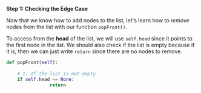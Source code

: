 <!--title={Deleting Elements From the Start - Explain}--> 

<!--badges={Algorithms:5,Python:4}-->

<!--concepts={Deleting from a Linked List}-->

**Step 1: Checking the Edge Case**

Now that we know how to add nodes to the list, let's learn how to *remove* nodes from the list with our function `popFront()`.

To access from the **head** of the list, we will use `self.head` since it points to the first node in the list. We should also check if the list is empty because if it is, then we can just write `return` since there are no nodes to remove.

```python
def popFront(self):
  
  	# 1. If the list is not empty
  	if self.head == None:
				return
```
